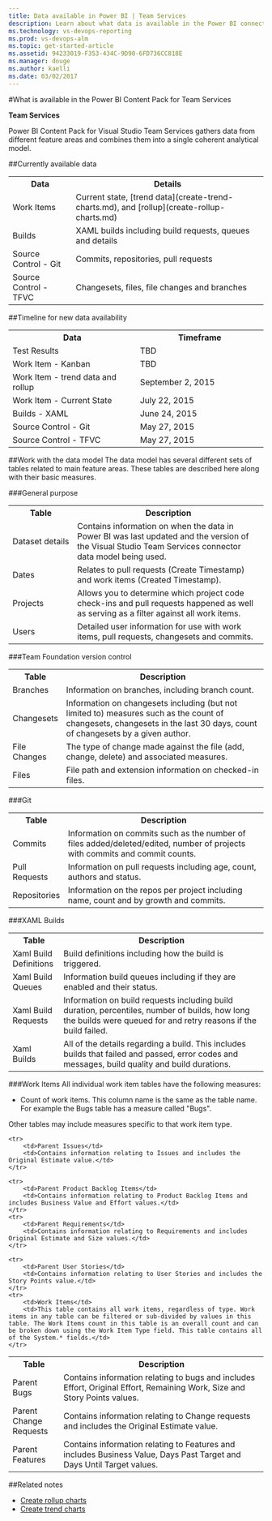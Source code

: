 ```yaml
---
title: Data available in Power BI | Team Services
description: Learn about what data is available in the Power BI connector for Visual Studio Team Services (VSTS)  
ms.technology: vs-devops-reporting
ms.prod: vs-devops-alm
ms.topic: get-started-article  
ms.assetid: 94233019-F353-434C-9D90-6FD736CC818E  
ms.manager: douge
ms.author: kaelli
ms.date: 03/02/2017
---
```


#What is available in the Power BI Content Pack for Team Services

<b>Team Services</b>

Power BI Content Pack for Visual Studio Team Services gathers data from different feature areas and combines them into a single coherent analytical model.

##Currently available data  
<table>
    <tr>
        <th>Data</th>
        <th>Details</th>
    </tr>
    <tr>
        <td>Work Items</td>
        <td>Current state, [trend data](create-trend-charts.md), and [rollup](create-rollup-charts.md) </td>
    </tr>
    <tr>
        <td>Builds</td>
        <td>XAML builds including build requests, queues and details</td>
    </tr>
    <tr>
        <td>Source Control - Git</td>
        <td>Commits, repositories, pull requests</td>
    </tr>
    <tr>
        <td>Source Control - TFVC</td>
        <td>Changesets, files, file changes and branches</td>
    </tr>
</table>

##Timeline for new data availability
<table width="60%">
    <tr>
        <th width="50%">Data</th>
        <th width="50%">Timeframe</th>
    </tr>
    <tr>
        <td>Test Results</td>
        <td>TBD</td>
    </tr>
    <tr>
        <td>Work Item - Kanban</td>
        <td>TBD</td>
    </tr>
    <tr>
        <td>Work Item - trend data and rollup</td>
        <td>September 2, 2015 </td>
    </tr>
    <tr>
        <td>Work Item - Current State</td>
        <td>July 22, 2015 </td>
    </tr>
    <tr>
        <td>Builds - XAML</td>
        <td>June 24, 2015 </td>
    </tr>
    <tr>
        <td>Source Control - Git</td>
        <td>May 27, 2015 </td>
    </tr>
    <tr>
        <td>Source Control - TFVC</td>
        <td>May 27, 2015 </td>
    </tr>
</table>

##Work with the data model
The data model has several different sets of tables related to main feature areas.
These tables are described here along with their basic measures.

###General purpose
<table width="100%">
    <tr width="25%">
        <th>Table</th>
        <th>Description</th>
    </tr>
    <tr width="75%">
        <td>Dataset&#160;details</td>
        <td>Contains information on when the data in Power BI was last updated and the version of the Visual Studio Team Services connector data model being used.</td>
    </tr>
    <tr>
        <td>Dates</td>
        <td>Relates to pull requests (Create Timestamp) and work items (Created Timestamp).</td>
    </tr>
        <tr>
        <td>Projects</td>
        <td>Allows you to determine which project code check-ins and pull requests happened as well as serving as a filter against all work items.</td>
    </tr>
    <tr>
        <td>Users</td>
        <td>Detailed user information for use with work items, pull requests, changesets and commits.</td>
    </tr>
</table>


###Team Foundation version control

<table width="100%">
    <tr >
        <th width="20%">Table</th>
        <th width="80%">Description</th>
    </tr>
    <tr>
        <td>Branches</td>
        <td>Information on branches, including branch count.</td>
    </tr>
    <tr>
        <td>Changesets</td>
        <td>Information on changesets including (but not limited to) measures such as the count of changesets, changesets in the last 30 days, count of changesets by a given author.</td>
    </tr>
    <tr>
        <td>File Changes</td>
        <td>The type of change made against the file (add, change, delete) and associated measures.</td>
    </tr>
    <tr>
        <td>Files</td>
        <td>File path and extension information on checked-in files.</td>
    </tr>
</table>

###Git

<table width="100%">
    <tr >
        <th width="20%">Table</th>
        <th width="80%">Description</th>
    </tr>
    <tr>
        <td>Commits</td>
        <td>Information on commits such as the number of files added/deleted/edited, number of projects with commits and commit counts.</td>
    </tr>
    <tr>
        <td>Pull Requests</td>
        <td>Information on pull requests including age, count, authors and status.</td>
    </tr>
    <tr>
        <td>Repositories</td>
        <td>Information on the repos per project including name, count and by growth and commits.</td>
    </tr>
</table>

###XAML Builds

<table width="100%">
    <tr >
        <th width="20%">Table</th>
        <th width="80%">Description</th>
    </tr>
    <tr>
        <td>Xaml Build Definitions</td>
        <td>Build definitions including how the build is triggered.</td>
    </tr>
    <tr>
        <td>Xaml Build Queues</td>
        <td>Information build queues including if they are enabled and their status.</td>
    </tr>
    <tr>
        <td>Xaml Build Requests</td>
        <td>Information on build requests including build duration, percentiles, number of builds, how long the builds were queued for and retry reasons if the build failed.</td>
    </tr>
    <tr>
        <td>Xaml Builds</td>
        <td>All of the details regarding a build. This includes builds that failed and passed, error codes and messages, build quality and build durations.</td>
    </tr>
</table>

###Work Items
All individual work item tables have the following measures:

* Count of work items. This column name is the same as the table name. For example the Bugs table has a measure called "Bugs".  


Other tables may include measures specific to that work item type.

<table width="100%">
    <tr >
        <th width="20%">Table</th>
        <th width="80%">Description</th>
    </tr>
    <tr>
        <td>Parent Bugs</td>
        <td>Contains information relating to bugs and includes Effort, Original Effort, Remaining Work, Size and Story Points values.</td>
    </tr>
    <tr>
        <td>Parent Change Requests</td>
        <td>Contains information relating to Change requests and includes the Original Estimate value.</td>
    </tr>
    <tr>
        <td>Parent Features</td>
        <td>Contains information relating to Features and includes Business Value, Days Past Target and Days Until Target values.</td>
    </tr>


    <tr>
        <td>Parent Issues</td>
        <td>Contains information relating to Issues and includes the Original Estimate value.</td>
    </tr>

    <tr>
        <td>Parent Product Backlog Items</td>
        <td>Contains information relating to Product Backlog Items and includes Business Value and Effort values.</td>
    </tr>
    <tr>
        <td>Parent Requirements</td>
        <td>Contains information relating to Requirements and includes Original Estimate and Size values.</td>
    </tr>

    <tr>
        <td>Parent User Stories</td>
        <td>Contains information relating to User Stories and includes the Story Points value.</td>
    </tr>
    <tr>
        <td>Work Items</td>
        <td>This table contains all work items, regardless of type. Work items in any table can be filtered or sub-divided by values in this table. The Work Items count in this table is an overall count and can be broken down using the Work Item Type field. This table contains all of the System.* fields.</td>
    </tr>
</table>

##Related notes  

- [Create rollup charts](create-rollup-charts.md)
- [Create trend charts](create-trend-charts.md)
